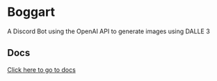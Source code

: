 # Boggart
A Discord Bot using the OpenAI API to generate images using DALLE 3

## Docs
[Click here to go to docs](docs/README.md)